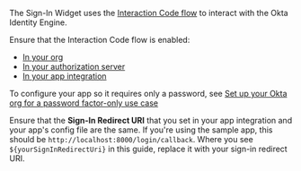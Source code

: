 The Sign-In Widget uses the [Interaction Code flow](/docs/concepts/interaction-code/) to interact with the Okta Identity Engine.

Ensure that the Interaction Code flow is enabled:

* [In your org](/docs/guides/implement-grant-type/interactioncode/main/#enable-interaction-code-grant-for-your-org)
* [In your authorization server](/docs/guides/oie-embedded-common-org-setup/go/main/#update-the-default-custom-authorization-server)
* [In your app integration](/docs/guides/oie-embedded-common-org-setup/go/main/#create-an-application)

To configure your app so it requires only a password, see [Set up your Okta org for a password factor-only use case](/docs/guides/oie-embedded-common-org-setup/go/main/#set-up-your-okta-org-for-a-password-factor-only-use-case)

Ensure that the **Sign-In Redirect URI** that you set in your app integration and your app's config file are the same. If you're using the sample app, this should be `http://localhost:8000/login/callback`. Where you see `${yourSignInRedirectUri}` in this guide, replace it with your sign-in redirect URI.
